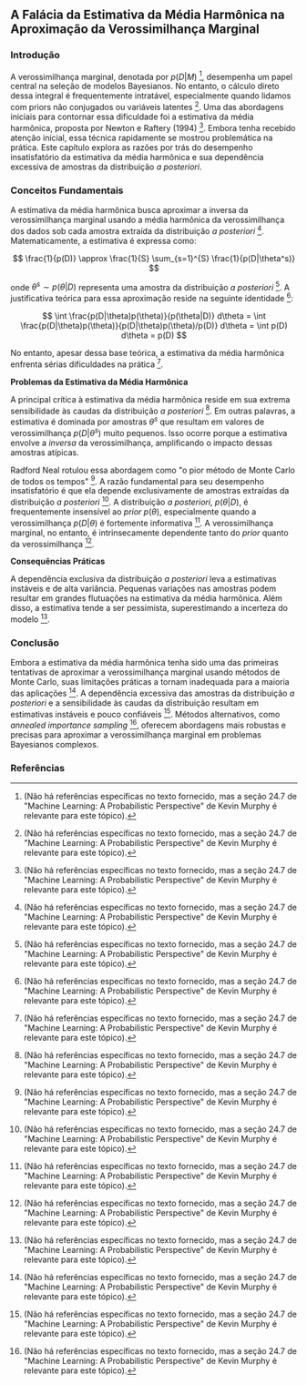 ## A Falácia da Estimativa da Média Harmônica na Aproximação da Verossimilhança Marginal

### Introdução
A verossimilhança marginal, denotada por $p(D|M)$ [^26], desempenha um papel central na seleção de modelos Bayesianos. No entanto, o cálculo direto dessa integral é frequentemente intratável, especialmente quando lidamos com priors não conjugados ou variáveis latentes [^26]. Uma das abordagens iniciais para contornar essa dificuldade foi a estimativa da média harmônica, proposta por Newton e Raftery (1994) [^26]. Embora tenha recebido atenção inicial, essa técnica rapidamente se mostrou problemática na prática. Este capítulo explora as razões por trás do desempenho insatisfatório da estimativa da média harmônica e sua dependência excessiva de amostras da distribuição *a posteriori*.

### Conceitos Fundamentais
A estimativa da média harmônica busca aproximar a inversa da verossimilhança marginal usando a média harmônica da verossimilhança dos dados sob cada amostra extraída da distribuição *a posteriori* [^26]. Matematicamente, a estimativa é expressa como:

$$ \frac{1}{p(D)} \approx \frac{1}{S} \sum_{s=1}^{S} \frac{1}{p(D|\theta^s)} $$

onde $\theta^s \sim p(\theta|D)$ representa uma amostra da distribuição *a posteriori* [^26]. A justificativa teórica para essa aproximação reside na seguinte identidade [^26]:

$$ \int \frac{p(D|\theta)p(\theta)}{p(\theta|D)} d\theta = \int \frac{p(D|\theta)p(\theta)}{p(D|\theta)p(\theta)/p(D)} d\theta = \int p(D) d\theta = p(D) $$

No entanto, apesar dessa base teórica, a estimativa da média harmônica enfrenta sérias dificuldades na prática [^26].

**Problemas da Estimativa da Média Harmônica**

A principal crítica à estimativa da média harmônica reside em sua extrema sensibilidade às caudas da distribuição *a posteriori* [^26]. Em outras palavras, a estimativa é dominada por amostras $\theta^s$ que resultam em valores de verossimilhança $p(D|\theta^s)$ muito pequenos. Isso ocorre porque a estimativa envolve a *inversa* da verossimilhança, amplificando o impacto dessas amostras atípicas.

Radford Neal rotulou essa abordagem como "o pior método de Monte Carlo de todos os tempos" [^26]. A razão fundamental para seu desempenho insatisfatório é que ela depende exclusivamente de amostras extraídas da distribuição *a posteriori* [^26]. A distribuição *a posteriori*, $p(\theta|D)$, é frequentemente insensível ao *prior* $p(\theta)$, especialmente quando a verossimilhança $p(D|\theta)$ é fortemente informativa [^26]. A verossimilhança marginal, no entanto, é intrinsecamente dependente tanto do *prior* quanto da verossimilhança [^26].

**Consequências Práticas**

A dependência exclusiva da distribuição *a posteriori* leva a estimativas instáveis e de alta variância. Pequenas variações nas amostras podem resultar em grandes flutuações na estimativa da média harmônica. Além disso, a estimativa tende a ser pessimista, superestimando a incerteza do modelo [^26].

### Conclusão
Embora a estimativa da média harmônica tenha sido uma das primeiras tentativas de aproximar a verossimilhança marginal usando métodos de Monte Carlo, suas limitações práticas a tornam inadequada para a maioria das aplicações [^26]. A dependência excessiva das amostras da distribuição *a posteriori* e a sensibilidade às caudas da distribuição resultam em estimativas instáveis e pouco confiáveis [^26]. Métodos alternativos, como *annealed importance sampling* [^26], oferecem abordagens mais robustas e precisas para aproximar a verossimilhança marginal em problemas Bayesianos complexos.

### Referências
[^26]:  (Não há referências específicas no texto fornecido, mas a seção 24.7 de "Machine Learning: A Probabilistic Perspective" de Kevin Murphy é relevante para este tópico).
<!-- END -->